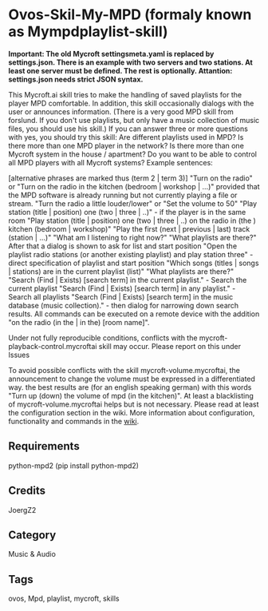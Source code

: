 # Ovos-Skil-My-MPD (formaly known as Mympdplaylist-skill)

**Important: The old Mycroft settingsmeta.yaml is replaced by settings.json. There is an example with two servers and two stations. At least one server must be defined. The rest is optionally. Attantion: settings.json needs strict JSON syntax.**

This Mycroft.ai skill tries to make the handling of saved playlists for the player MPD comfortable. In addition, this skill occasionally dialogs with the user or announces information. (There is a very good MPD skill from forslund. If you don't use playlists, but only have a music collection of music files, you should use his skill.) If you can answer three or more questions with yes, you should try this skill:
Are different playlists used in MPD?
Is there more than one MPD player in the network?
Is there more than one Mycroft system in the house / apartment?
Do you want to be able to control all MPD players with all Mycroft systems?
Example sentences:

[alternative phrases are marked thus (term 2 | term 3)] "Turn on the radio" or "Turn on the radio in the kitchen (bedroom | workshop | …)" provided that the MPD software is already running but not currently playing a file or stream.
"Turn the radio a little louder/lower" or "Set the volume to 50"
"Play station (title | position) one (two | three | ..)" - if the player is in the same room
"Play station (title | position) one (two | three | ..) on the radio in (the ) kitchen (bedroom | workshop)"
"Play the first (next | previous | last) track (station | ...)"
"What am I listening to right now?"
"What playlists are there?" After that a dialog is shown to ask for list and start position
"Open the playlist radio stations (or another existing playlist) and play station three" - direct specification of playlist and start position
"Which songs (titles | songs | stations) are in the current playlist (list)"
"What playlists are there?"
"Search (Find | Exists) [search term] in the current playlist." - Search the current playlist
"Search (Find | Exists) [search term] in any playlist." - Search all playlists
"Search (Find | Exists) [search term] in the music database (music collection)." - then dialog for narrowing down search results.
All commands can be executed on a remote device with the addition "on the radio (in the | in the) [room name]".

Under not fully reproducible conditions, conflicts with the mycroft-playback-control.mycroftai skill may occur. Please report on this under Issues

To avoid possible conflicts with the skill mycroft-volume.mycroftai, the announcement to change the volume must be expressed in a differentiated way. the best results are (for an english speaking german) with this words "Turn up (down) the volume of mpd (in the kitchen)". At least a blacklisting of mycroft-volume.mycroftai helps but is not necessary.
Please read at least the configuration section in the wiki.
More information about configuration, functionality and commands in the [wiki](https://github.com/JoergZ2/mympdplaylist-skill/wiki).

## Requirements

python-mpd2 (pip install python-mpd2)

## Credits

JoergZ2

## Category

Music & Audio

## Tags

ovos, Mpd, playlist, mycroft, skills

